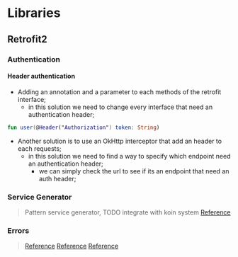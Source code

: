 # Libraries

## Retrofit2

### Authentication

#### Header authentication

- Adding an annotation and a parameter to each methods of the retrofit
  interface;
  - in this solution we need to change every interface that need an
    authentication header;

```kotlin
fun user(@Header("Authorization") token: String)
```

- Another solution is to use an OkHttp interceptor that add an header to each requests;
  - in this solution we need to find a way to specify which endpoint need an authentication header;
    - we can simply check the url to see if its an endpoint that need an auth header;

### Service Generator
> Pattern service generator, TODO integrate with koin system
> [Reference](https://futurestud.io/tutorials/retrofit-2-creating-a-sustainable-android-client)

### Errors
> [Reference](https://futurestud.io/tutorials/retrofit-2-how-to-detect-network-and-conversion-errors-in-onfailure)
> [Reference](https://futurestud.io/tutorials/retrofit-2-simple-error-handling)
> [Reference](https://futurestud.io/tutorials/retrofit-2-catch-server-errors-globally-with-response-interceptor)
